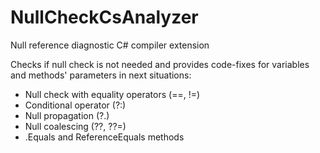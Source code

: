 # NullCheckCsAnalyzer
Null reference diagnostic C# compiler extension

Checks if null check is not needed and provides code-fixes for variables and methods' parameters in next situations:
+ Null check with equality operators (==, !=)
+ Conditional operator (?:)
+ Null propagation (?.)
+ Null coalescing (??, ??=)
+ .Equals and ReferenceEquals methods
